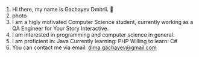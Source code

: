 1. Hi there, my name is Gachayev Dmitrii. 👋
2. photo
3. I am a higly motivated Computer Science student, currently working as a QA Engineer for Your Story Interactive.
4. I am interested in programming and computer science in general.
5. I am proficient in: Java
Currently learning: PHP
Willing to learn: C#
6. You can contact me via email: dima.gachayev@gmail.com

